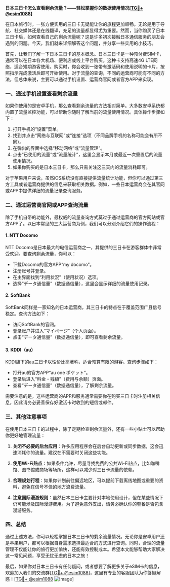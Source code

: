**日本三日卡怎么查看剩余流量？——轻松掌握你的数据使用情况[[TG💪+ @esim1088](https://t.me/s/esim1088)]**

在日本旅行时，一张方便实用的三日卡无疑能让你的旅程更加顺畅。无论是用于导航、社交媒体还是在线翻译，充足的流量都显得尤为重要。然而，当你购买了日本三日卡后，如何查看自己的剩余流量呢？这是许多初次接触日本通信服务的朋友会遇到的问题。今天，我们就来详细解答这个问题，并分享一些实用的小技巧。

首先，让我们了解一下日本三日卡的基本概念。日本三日卡是一种预付费SIM卡，通常可以在日本各大机场、便利店或线上平台购买。这种卡支持高速4G LTE网络，适合短期游客使用。购买时，你会收到一张带有激活码和使用说明的卡片，按照指示完成激活后即可开始使用。对于流量的查询，不同的运营商可能有不同的方法，但总体来说，主要可以通过手机设置、运营商官网或者官方APP来实现。

### **一、通过手机设置查看剩余流量**

如果你使用的是安卓手机，那么查看剩余流量的方法相对简单。大多数安卓系统都内置了流量监控功能，可以帮助你随时了解当前的流量使用情况。具体操作步骤如下：

1. 打开手机的“设置”菜单。
2. 找到并点击“网络与互联网”或“连接”选项（不同品牌手机的名称可能会有所不同）。
3. 在弹出的界面中选择“移动网络”或“流量管理”。
4. 点击“已使用的流量”或“流量统计”，这里会显示本月或最近一次重置后的流量使用情况。
5. 如果你购买的是日本三日卡，那么只需关注这三天内的流量消耗即可。

对于苹果用户来说，虽然iOS系统没有直接提供流量统计功能，但你可以通过第三方工具或者运营商提供的信息来获取相关数据。例如，一些日本运营商会在其官网或APP中提供详细的流量记录查询服务。

### **二、通过运营商官网或APP查询流量**

除了手机自带的功能外，最权威的流量查询方式莫过于通过运营商的官方网站或官方APP了。以日本常见的三大运营商为例，我们可以分别介绍它们的操作流程：

#### **1. NTT Docomo**
NTT Docomo是日本最大的电信运营商之一，其提供的三日卡在游客群体中非常受欢迎。要查询剩余流量，你可以：

- 下载Docomo的官方APP“my docomo”。
- 注册账号并登录。
- 在主界面找到“利用状況”（使用状况）选项。
- 选择“データ通信量”（数据通信量），这里会显示详细的流量使用记录。

#### **2. SoftBank**
SoftBank同样是一家知名的日本运营商，其三日卡的特点在于覆盖范围广且信号稳定。查询方法如下：

- 访问SoftBank的官网。
- 登录账户并进入“マイページ”（个人页面）。
- 点击“データ通信量”（数据通信量），即可查看剩余流量。

#### **3. KDDI（au）**
KDDI旗下的au三日卡以性价比高著称，适合预算有限的游客。查询步骤如下：

- 打开au的官方APP“au one ポケット”。
- 登录后进入“料金・残額”（费用与余额）页面。
- 查看“データ通信量”（数据通信量），了解剩余流量。

需要注意的是，这些运营商的APP和服务通常需要你在购买三日卡时注册相关信息，因此请务必妥善保存好激活卡时收到的短信或邮件。

### **三、其他注意事项**

在使用日本三日卡的过程中，除了定期检查剩余流量外，还有一些小贴士可以帮助你更好地管理流量：

1. **关闭不必要的后台应用**：许多应用程序会在后台自动更新或同步数据，这会迅速消耗你的流量。建议在不需要时关闭这些功能。
   
2. **使用Wi-Fi热点**：如果条件允许，尽量寻找免费的公共Wi-Fi热点，比如咖啡馆、图书馆或商场等场所，这样可以减少对三日卡流量的依赖。

3. **合理规划行程**：如果你计划前往偏远地区，可以提前下载离线地图或重要的资料，避免在信号不佳的地方浪费流量。

4. **注意国际漫游规则**：虽然日本三日卡主要针对本地使用设计，但在某些情况下仍可能涉及国际漫游费用。为了避免意外支出，请务必确认你的套餐是否包含漫游服务。

### **四、总结**

通过上述方法，你可以轻松掌握日本三日卡的剩余流量情况。无论你是安卓用户还是苹果用户，都可以根据自身需求选择最适合的方式进行查询。同时，合理的流量管理不仅能让你的旅行更加愉快，还能有效控制成本。希望本文能够帮助大家解决这一常见问题，享受无忧无虑的日本之旅！

最后，如果你对日本三日卡有任何疑问，或者想要了解更多关于eSIM卡的信息，欢迎加入我们的交流群[[TG💪+ @esim1088](https://t.me/s/esim1088)]，这里有专业的客服团队为你答疑解惑！[[TG💪+ @esim1088](https://t.me/s/esim1088) ![Image](https://i.postimg.cc/4NQfJmqS/Snipaste-2025-05-13-00-14-12.png)]